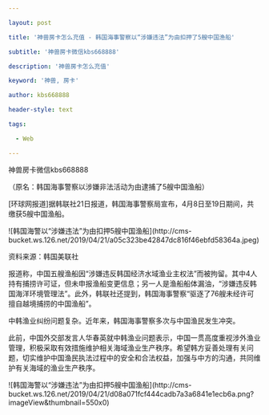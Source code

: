 ---
layout: post
title: '神兽房卡怎么充值 - 韩国海事警察以“涉嫌违法”为由扣押了5艘中国渔船'
subtitle: '神兽房卡微信kbs668888'
description: '神兽房卡怎么充值'
keyword: '神兽, 房卡'
author: kbs668888
header-style: text
tags:
  - Web
---
神兽房卡微信kbs668888

（原名：韩国海事警察以涉嫌非法活动为由逮捕了5艘中国渔船）

[环球网报道]据韩联社21日报道，韩国海事警察局宣布，4月8日至19日期间，共缴获5艘中国渔船。

![韩国海警以“涉嫌违法”为由扣押5艘中国渔船](http://cms-
bucket.ws.126.net/2019/04/21/a05c323be42847dc816f46ebfd58364a.jpeg)

资料来源：韩国美联社

报道称，中国五艘渔船因“涉嫌违反韩国经济水域渔业主权法”而被拘留。其中4人持有捕捞许可证，但未申报渔船变更信息；另一人是渔船船体漏油，“涉嫌违反韩国海洋环境管理法”。此外，韩联社还提到，韩国海事警察“驱逐了76艘未经许可擅自越境捕捞的中国渔船”。

中韩渔业纠纷问题复杂。近年来，韩国海事警察多次与中国渔民发生冲突。

此前，中国外交部发言人华春英就中韩渔业问题表示，中国一贯高度重视涉外渔业管理，积极采取有效措施维护相关海域渔业生产秩序。希望韩方妥善处理有关问题，切实维护中国渔民执法过程中的安全和合法权益，加强与中方的沟通，共同维护有关海域的渔业生产秩序。

![韩国海警以“涉嫌违法”为由扣押5艘中国渔船](http://cms-
bucket.ws.126.net/2019/04/21/d08a071fcf444cadb7a3a6841e1ecb6a.png?imageView&thumbnail=550x0)  

